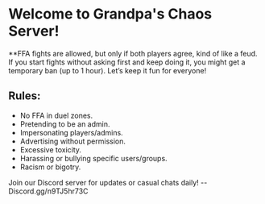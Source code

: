 # Welcome to Grandpa's Chaos Server!

**FFA fights are allowed, but only if both players agree, kind of like a feud. If you start fights without asking first and keep doing it, you might get a temporary ban (up to 1 hour). Let’s keep it fun for everyone!

## Rules:
- No FFA in duel zones.
- Pretending to be an admin.
- Impersonating players/admins.
- Advertising without permission.
- Excessive toxicity.
- Harassing or bullying specific users/groups.
- Racism or bigotry.

Join our Discord server for updates or casual chats daily! -- Discord.gg/n9TJ5hr73C

